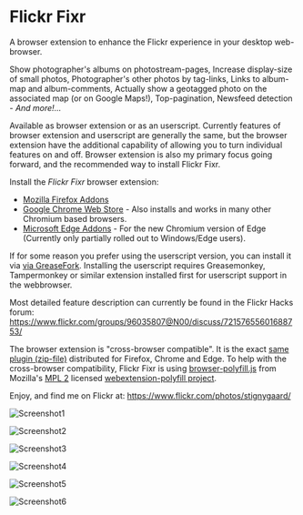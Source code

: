# Flickr Fixr

A browser extension to enhance the Flickr experience in your desktop web-browser.

Show photographer's albums on photostream-pages, Increase display-size of small photos, Photographer's other photos by tag-links, Links to album-map and album-comments, Actually show a geotagged photo on the associated map (or on Google Maps!), Top-pagination, Newsfeed detection - _And more!..._

Available as browser extension or as an userscript. Currently features of browser extension and userscript are generally the same, but the browser extension have the additional capability of allowing you to turn individual features on and off. Browser extension is also my primary focus going forward, and the recommended way to install Flickr Fixr.

Install the _Flickr Fixr_ browser extension:
* [Mozilla Firefox Addons](https://addons.mozilla.org/addon/flickr-fixr?src=external-github)
* [Google Chrome Web Store](https://chrome.google.com/webstore/detail/flickr-fixr/ledhkkpililplmmfcfnhkgifmcnboonb) - Also installs and works in many other Chromium based browsers.
* [Microsoft Edge Addons](https://microsoftedge.microsoft.com/addons/detail/ieinimkepkfmmpeakdgnoikimokffneh) - For the new Chromium version of Edge (Currently only partially rolled out to Windows/Edge users).

If for some reason you prefer using the userscript version, you can install it via [via GreaseFork](https://greasyfork.org/scripts/12008-stig-s-flickr-fixr). Installing the userscript requires Greasemonkey, Tampermonkey or similar extension installed first for userscript support in the webbrowser.

Most detailed feature description can currently be found in the Flickr Hacks forum: https://www.flickr.com/groups/96035807@N00/discuss/72157655601688753/

The browser extension is "cross-browser compatible". It is the exact [same plugin (zip-file)](https://github.com/StigNygaard/Stigs_Flickr_Fixr/releases) distributed for Firefox, Chrome and Edge. To help with the cross-browser compatibility, Flickr Fixr is using [browser-polyfill.js](https://github.com/StigNygaard/Stigs_Flickr_Fixr/tree/master/lib/mozilla) from Mozilla's [MPL 2](https://raw.githubusercontent.com/StigNygaard/Stigs_Flickr_Fixr/master/lib/mozilla/LICENSE) licensed [webextension-polyfill project](https://github.com/mozilla/webextension-polyfill).

Enjoy, and find me on Flickr at: https://www.flickr.com/photos/stignygaard/

![Screenshot1](https://farm5.staticflickr.com/4849/32276158568_9d9850ba00_z.jpg)

![Screenshot2](https://farm6.staticflickr.com/5831/20952174156_224096cb38_z.jpg)
 
![Screenshot3](https://farm1.staticflickr.com/647/20735265579_4b5438534d_z.jpg)
 
![Screenshot4](https://c2.staticflickr.com/6/5792/23292293241_0ac027074b_z.jpg)
 
![Screenshot5](https://c2.staticflickr.com/2/1464/24542608253_4668534b77_z.jpg)
 
![Screenshot6](https://c1.staticflickr.com/5/4323/35889673300_b36f445f4b_z.jpg)

